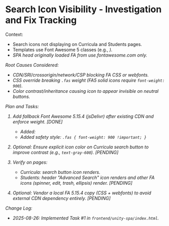 # Search Icon Visibility - Investigation and Fix Tracking

Context:
- Search icons not displaying on Curricula and Students pages.
- Templates use Font Awesome 5 classes (e.g., <i class="fas fa-search">).
- SPA head originally loaded FA from use.fontawesome.com only.

Root Causes Considered:
- CDN/SRI/crossorigin/network/CSP blocking FA CSS or webfonts.
- CSS override breaking `.fas` weight (FA5 solid icons require `font-weight: 900`).
- Color contrast/inheritance causing icon to appear invisible on neutral buttons.

Plan and Tasks:
1. Add fallback Font Awesome 5.15.4 (jsDelivr) after existing CDN and enforce weight. [DONE]
   - Added: <link rel="stylesheet" href="https://cdn.jsdelivr.net/npm/@fortawesome/fontawesome-free@5.15.4/css/all.min.css">
   - Added safety style: `.fas { font-weight: 900 !important; }`

2. Optional: Ensure explicit icon color on Curricula search button to improve contrast (e.g., `text-gray-600`). [PENDING]

3. Verify on pages:
   - Curricula: search button icon renders.
   - Students: header "Advanced Search" icon renders and other FA icons (spinner, edit, trash, ellipsis) render. [PENDING]

4. Optional: Vendor a local FA 5.15.4 copy (CSS + webfonts) to avoid external CDN dependency entirely. [PENDING]

Change Log:
- 2025-08-26: Implemented Task #1 in `frontend/unity-spa/index.html`.
